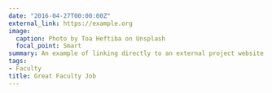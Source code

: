 ```yaml
---
date: "2016-04-27T00:00:00Z"
external_link: https://example.org
image:
  caption: Photo by Toa Heftiba on Unsplash
  focal_point: Smart
summary: An example of linking directly to an external project website using `external_link`.
tags:
- Faculty
title: Great Faculty Job
---
```

